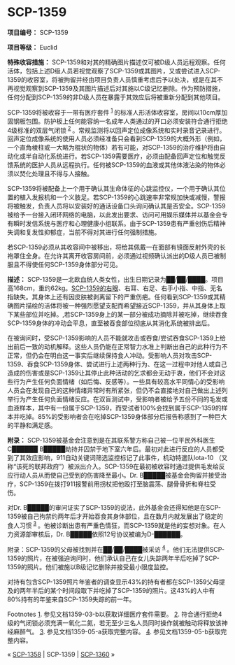 # SCP-1359
                        


**项目编号：** SCP-1359

**项目等级：** Euclid

**特殊收容措施：** SCP-1359和对其的精确图片描述仅可被D级人员远程观察。任何活体，包括上述D级人员若视觉观察了SCP-1359或其图片，又或尝试进入SCP-1359的收容室，将被拘留并经由项目负责人员慎重考虑后予以处决，或是在其不再视觉观察到SCP-1359及其图片描述后对其施以C级记忆删除。作为预防措施，任何分配到SCP-1359的非D级人员在暴露于其效应后将被重新分配到其他项目。

SCP-1359将被收容于一带有医疗套件<sup class='footnoteref'>
 <a shape='rect' class='footnoteref' id='footnoteref-1' href='javascript:;' onclick='WIKIDOT.page.utils.scrollToReference(&apos;footnote-1&apos;)'>1</a>
</sup>的标准人形活体收容室，房间以10cm厚加固钢板包围。防护板上任何能容纳一名成年人类通过的开口必须安装符合通行拒绝4级标准的双层气闭锁<sup class='footnoteref'>
 <a shape='rect' class='footnoteref' id='footnoteref-2' href='javascript:;' onclick='WIKIDOT.page.utils.scrollToReference(&apos;footnote-2&apos;)'>2</a>
</sup>。常规监测将以回声定位成像系统和实时录音记录进行。回声定位成像系统的使用人员必须经准备只会看到SCP-1359的大概外形（例如，一个直角棱柱或一大略为棍状的物体）若有可能，对SCP-1359的治疗维护将由自动化或半自动化系统进行。若SCP-1359需要医疗，必须由配备回声定位和触觉反馈系统的医护人员从远程执行。任何被SCP-1359的血液或其他体液沾染的物体必须以焚化处理且不得与人接触。

SCP-1359将被配备上一个用于确认其生命体征的心跳监控仪，一个用于确认其位置的植入发报机和一个义肢足。若SCP-1359的心跳速率非常规加快或减慢，警报将被触发，负责人员将以安装好的通话设备口头询问确认其是否安全。SCP-1359被给予一台接入闭环网络的电脑，以此发出要求、访问可用娱乐媒体并以基金会专有瞬时发信系统与医疗和心理健康小组联系。由于SCP-1359患有严重创伤后精神失调和复发性抑郁症，当前不得对其进行任何强制措施。

若SCP-1359必须从其收容间中被移出，将给其佩戴一在面部有镜面反射外壳的长袍罩住全身。在允许其离开收容房间前，必须通过视频确认派出的D级人员已被制服且不得使任何SCP-1359身体部分可见。

**描述：** SCP-1359是一北欧血统人类女性，出生日期记录为██/██/████。项目高168cm，重约62kg。<a shape='rect' class='newpage' href='/four-tines-blind'>SCP-1359&#30340;&#21491;&#30524;</a>、右耳、右足、右手小指、中指、无名指缺失。其身体上还有因皮肤被剥离留下的严重伤疤。任何看到SCP-1359或其精确图片描绘的活体将被一种强烈愿望支配而希望接近SCP-1359，并从其身体上取下某些部位并吃掉。,若SCP-1359身上的某一部分被成功摘除并被吃掉，继续吞食SCP-1359身体的冲动会平息，直至被吞食部位彻底从其消化系统被排出后。

在被询问时，受SCP-1359影响的人员不能就攻击或吞食/尝试吞食SCP-1359上给出前后一致的动机解释。这些人员仍能在正常智力水准上判断出自己的此种行为不正常，但仍会在明白这一事实后继续保持食人冲动。受影响人员对攻击SCP-1359、吞食SCP-1359身体、尝试进行上述两种行为、在这一过程中对他人或自己造成的伤害或是SCP-1359让其停止此种活动的乞求都会无动于衷，他们不会对这些行为产生任何负面情绪（如后悔、反感等）。一些具有较高水平同情心的受影响人员会在发现自己的这种情绪异常时有所紧张，但仍不会直接地对自己做出上述列举行为产生任何负面情绪反应。在双盲测试中，受影响者被给予五份不同的毛发或血液样本，其中有一份属于SCP-1359，而受试者100%会找到属于SCP-1359的样本并吃掉。85%的受影响者会在吃掉SCP-1359身体部分后报告称感到了一种巨大的平静和满足感。

**附录：** SCP-1359被基金会注意到是在其联系警方称自己被一位平民外科医生C██████ B█████劫持并囚禁于地下室六年后。最初对此进行反应的人员都受到了其效应影响，911自动关键词筛选监控标记了此事件，机动特遣队Iota-10 （又称“该死的联邦政府”）被派出介入。SCP-1359在最初被收容时通过提供毛发给反应行动人员从而使自己受到的伤害降至最小。Dr. B█████被基金会拘留并接受治疗，SCP-1359在拨打911报警前用拐杖把他殴打至脑震荡、腿骨骨折和脊柱受伤。

对Dr. B█████的审问证实了SCP-1359的说法，此外基金会还得知他是在SCP-1359被自己拘禁约两年后才开始吞食其身体部位，且在数月内就发展出了稳定的食人习惯<sup class='footnoteref'>
 <a shape='rect' class='footnoteref' id='footnoteref-3' href='javascript:;' onclick='WIKIDOT.page.utils.scrollToReference(&apos;footnote-3&apos;)'>3</a>
</sup>。他被诊断出患有严重色情狂，而SCP-1359就是他的妄想对象。在人力资源部审核后，Dr. B█████依照12号协议被编为D-██████。

附录：SCP-1359的父母被找到并在██/██/████被采访<sup class='footnoteref'>
 <a shape='rect' class='footnoteref' id='footnoteref-4' href='javascript:;' onclick='WIKIDOT.page.utils.scrollToReference(&apos;footnote-4&apos;)'>4</a>
</sup>。他们无法提供SCP-1359的照片，在被强迫询问时，他们承认自己在女儿失踪两年半后吃掉了SCP-1359的照片。他们被施以B级记忆删除并接受最小限度监控。

对持有包含SCP-1359照片年鉴者的调查显示43%的持有者都在SCP-1359父母提及的两年半后的某个时间段取下并吃掉了SCP-1359的照片。这43%的人中有80%持有的年鉴来自SCP-1359失踪的前一年。


Footnotes
<a shape='rect' href='javascript:;' onclick='WIKIDOT.page.utils.scrollToReference(&apos;footnoteref-1&apos;)'>1</a>. 参见文档1359-03-b以获取详细医疗套件需要。
<a shape='rect' href='javascript:;' onclick='WIKIDOT.page.utils.scrollToReference(&apos;footnoteref-2&apos;)'>2</a>. 符合通行拒绝4级的气闭锁必须充满一氧化二氮，若无至少三名人员同时操作就被触动将释放该神经麻醉气。
<a shape='rect' href='javascript:;' onclick='WIKIDOT.page.utils.scrollToReference(&apos;footnoteref-3&apos;)'>3</a>. 参见文档1359-05-a获取完整内容。
<a shape='rect' href='javascript:;' onclick='WIKIDOT.page.utils.scrollToReference(&apos;footnoteref-4&apos;)'>4</a>. 参见文档1359-05-b获取完整内容。



« [SCP-1358](/scp-1358) | SCP-1359 | [SCP-1360](/scp-1360) »





                    